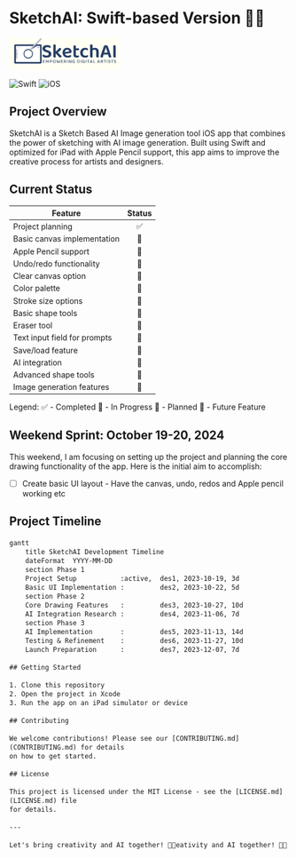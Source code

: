 # SketchAI: Swift-based Version 🎨✨

<img src="SketchLogo.png" width="200" alt="SketchAI Logo">

![Swift](https://img.shields.io/badge/Swift-FA7343?style=for-the-badge&logo=swift&logoColor=white)
![iOS](https://img.shields.io/badge/iOS-000000?style=for-the-badge&logo=ios&logoColor=white)

## Project Overview

SketchAI is a Sketch Based AI Image generation tool iOS app that combines the power of sketching with AI image 
generation. Built using Swift and optimized for iPad with Apple Pencil support, this 
app aims to improve the creative process for artists and designers.

## Current Status

| Feature | Status |
|---------|:------:|
| Project planning | ✅ |
| Basic canvas implementation | 🚧 |
| Apple Pencil support | 🚧 |
| Undo/redo functionality | 📝 |
| Clear canvas option | 📝 |
| Color palette | 📝 |
| Stroke size options | 📝 |
| Basic shape tools | 📝 |
| Eraser tool | 📝 |
| Text input field for prompts | 📝 |
| Save/load feature | 📝 |
| AI integration | 🔮 |
| Advanced shape tools | 🔮 |
| Image generation features | 🔮 |

Legend:
✅ - Completed
🚧 - In Progress
📝 - Planned
🔮 - Future Feature

## Weekend Sprint: October 19-20, 2024

This weekend, I am focusing on setting up the project and planning the core drawing functionality of the app. 
Here is the initial aim to accomplish:

- [ ] Create basic UI layout - Have the canvas, undo, redos and Apple pencil working etc

## Project Timeline

```mermaid
gantt
    title SketchAI Development Timeline
    dateFormat  YYYY-MM-DD
    section Phase 1
    Project Setup           :active,  des1, 2023-10-19, 3d
    Basic UI Implementation :         des2, 2023-10-22, 5d
    section Phase 2
    Core Drawing Features   :         des3, 2023-10-27, 10d
    AI Integration Research :         des4, 2023-11-06, 7d
    section Phase 3
    AI Implementation       :         des5, 2023-11-13, 14d
    Testing & Refinement    :         des6, 2023-11-27, 10d
    Launch Preparation      :         des7, 2023-12-07, 7d

## Getting Started

1. Clone this repository
2. Open the project in Xcode
3. Run the app on an iPad simulator or device

## Contributing

We welcome contributions! Please see our [CONTRIBUTING.md](CONTRIBUTING.md) for details 
on how to get started.

## License

This project is licensed under the MIT License - see the [LICENSE.md](LICENSE.md) file 
for details.

---

Let's bring creativity and AI together! 🚀🎨eativity and AI together! 🚀🎨
